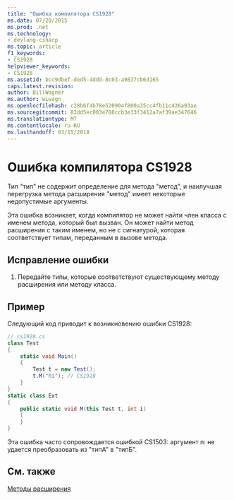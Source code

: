 ```yaml
---
title: "Ошибка компилятора CS1928"
ms.date: 07/20/2015
ms.prod: .net
ms.technology:
- devlang-csharp
ms.topic: article
f1_keywords:
- CS1928
helpviewer_keywords:
- CS1928
ms.assetid: bcc9dbef-ded5-4ddd-8c03-a9837cb6d165
caps.latest.revision: 
author: BillWagner
ms.author: wiwagn
ms.openlocfilehash: c28b6f4b78e520904f800a35cc4fb11c426a03ae
ms.sourcegitcommit: 83dd5ec003e788ccb3e33f3412a7af39ae347646
ms.translationtype: MT
ms.contentlocale: ru-RU
ms.lasthandoff: 03/15/2018
---
```

# <a name="compiler-error-cs1928"></a>Ошибка компилятора CS1928
Тип "тип" не содержит определение для метода "метод", и наилучшая перегрузка метода расширения "метод" имеет некоторые недопустимые аргументы.  
  
 Эта ошибка возникает, когда компилятор не может найти член класса с именем метода, который был вызван. Он может найти метод расширения с таким именем, но не с сигнатурой, которая соответствует типам, переданным в вызове метода.  
  
## <a name="to-correct-this-error"></a>Исправление ошибки  
  
1.  Передайте типы, которые соответствуют существующему методу расширения или методу класса.  
  
## <a name="example"></a>Пример  
 Следующий код приводит к возникновению ошибки CS1928:  
  
```csharp  
// cs1928.cs  
class Test  
{  
    static void Main()  
    {  
        Test t = new Test();  
        t.M("hi"); // CS1928  
    }  
}  
static class Ext  
{  
    public static void M(this Test t, int i)  
    {  
    }  
}  
```  
  
 Эта ошибка часто сопровождается ошибкой CS1503: аргумент n: не удается преобразовать из "типА" в "типБ".  
  
## <a name="see-also"></a>См. также  
 [Методы расширения](../../csharp/programming-guide/classes-and-structs/extension-methods.md)
